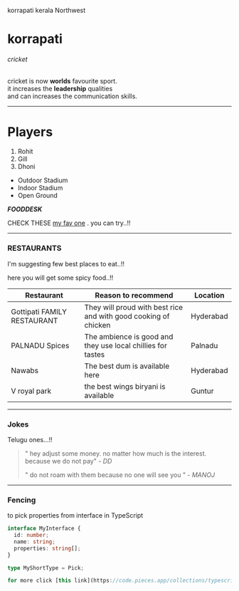 korrapati kerala Northwest 


# korrapati
###### cricket

cricket is now **worlds** favourite sport.<br>
it increases the **leadership** qualities <br> and can increases the communication skills. 

***

# Players
1. Rohit
2. Gill
3. Dhoni <br>
* Outdoor Stadium
* Indoor Stadium
* Open Ground

***FOODDESK***

CHECK THESE [my fav one](MyDish.md) . you can try..!!

***
### RESTAURANTS

 I'm suggesting few best places to eat..!!

 here you will get some spicy food..!!

 | Restaurant | Reason to recommend | Location |
 |------------|---------------------|----------|
 | Gottipati FAMILY RESTAURANT | They will proud with best rice and with good cooking of chicken | Hyderabad|
 | PALNADU Spices | The ambience is good and they use local chillies for tastes | Palnadu |
 | Nawabs     | The best dum is available here | Hyderabad |
 | V royal park | the best wings biryani is available | Guntur |

***
### Jokes

Telugu ones...!!

> " hey adjust some money. no matter how much is the interest. because we do not pay" - _DD_
>
> " do not roam with them because no one will see you " - _MANOJ_

***

### Fencing

to pick properties from interface in TypeScript
```typescript
interface MyInterface {
  id: number;
  name: string;
  properties: string[];
}

type MyShortType = Pick;

for more click [this link](https://code.pieces.app/collections/typescript).
```
